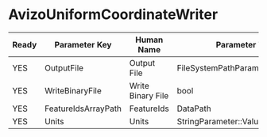 # AvizoUniformCoordinateWriter #

| Ready | Parameter Key | Human Name | Parameter Type | Parameter Class |
|-------|---------------|------------|-----------------|----------------|
| YES | OutputFile | Output File | FileSystemPathParameter::ValueType | FileSystemPathParameter |
| YES | WriteBinaryFile | Write Binary File | bool | BoolParameter |
| YES | FeatureIdsArrayPath | FeatureIds | DataPath | ArraySelectionParameter |
| YES | Units | Units | StringParameter::ValueType | StringParameter |
